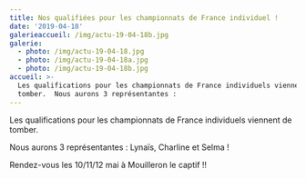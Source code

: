 ```yaml
---
title: Nos qualifiées pour les championnats de France individuel !
date: '2019-04-18'
galerieaccueil: /img/actu-19-04-18b.jpg
galerie:
  - photo: /img/actu-19-04-18.jpg
  - photo: /img/actu-19-04-18a.jpg
  - photo: /img/actu-19-04-18b.jpg
accueil: >-
  Les qualifications pour les championnats de France individuels viennent de
  tomber.  Nous aurons 3 représentantes :
---
```

Les qualifications pour les championnats de France individuels viennent de tomber.

Nous aurons 3 représentantes : Lynaïs, Charline et Selma !

Rendez-vous les 10/11/12 mai à Mouilleron le captif !!
